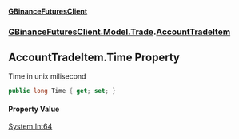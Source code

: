 #### [GBinanceFuturesClient](./index.md 'index')
### [GBinanceFuturesClient.Model.Trade](./GBinanceFuturesClient-Model-Trade.md 'GBinanceFuturesClient.Model.Trade').[AccountTradeItem](./GBinanceFuturesClient-Model-Trade-AccountTradeItem.md 'GBinanceFuturesClient.Model.Trade.AccountTradeItem')
## AccountTradeItem.Time Property
Time in unix milisecond  
```csharp
public long Time { get; set; }
```
#### Property Value
[System.Int64](https://docs.microsoft.com/en-us/dotnet/api/System.Int64 'System.Int64')  
